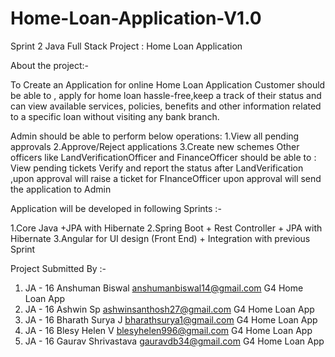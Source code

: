 # Home-Loan-Application-V1.0
Sprint 2 Java Full Stack Project : Home Loan Application

About the project:-

To Create an Application for online Home Loan Application Customer should be able to , apply for home loan hassle-free,keep a track of their status and can view available services, policies, benefits and other information related to a specific loan without visiting any bank branch.

Admin should be able to perform below operations: 1.View all pending approvals 2.Approve/Reject applications 3.Create new schemes Other officers like LandVerificationOfficer and FinanceOfficer should be able to : View pending tickets Verify and report the status after LandVerification ,upon approval will raise a ticket for FInanceOfficer upon approval will send the application to Admin

Application will be developed in following Sprints :-

1.Core Java +JPA with Hibernate 2.Spring Boot + Rest Controller + JPA with Hibernate 3.Angular for UI design (Front End) + Integration with previous Sprint

Project Submitted By :-

1. JA - 16 Anshuman Biswal      anshumanbiswal14@gmail.com         G4   Home Loan App
2. JA - 16 Ashwin Sp            ashwinsanthosh27@gmail.com         G4   Home Loan App
3. JA - 16 Bharath Surya J      bharathsurya1@gmail.com            G4   Home Loan App
4. JA - 16 Blesy Helen V        blesyhelen996@gmail.com            G4   Home Loan App
5. JA - 16 Gaurav Shrivastava   gauravdb34@gmail.com               G4   Home Loan App
